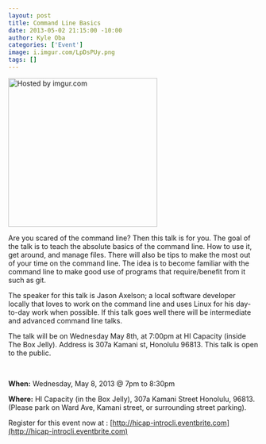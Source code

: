 ```yaml
--- 
layout: post
title: Command Line Basics
date: 2013-05-02 21:15:00 -10:00
author: Kyle Oba
categories: ['Event']
image: i.imgur.com/LpDsPUy.png
tags: []
---
```


<a href="http://imgur.com/LpDsPUy"><img src="http://i.imgur.com/LpDsPUy.png" width="300" title="Hosted by imgur.com" /></a>

Are you scared of the command line? Then this talk is for you. The goal of the talk is to teach the absolute basics of the command line. How to use it, get around, and manage files. There will also be tips to make the most out of your time on the command line. The idea is to become familiar with the command line to make good use of programs that require/benefit from it such as git.
 
The speaker for this talk is Jason Axelson; a local software developer locally that loves to work on the command line and uses Linux for his day-to-day work when possible. If this talk goes well there will be intermediate and advanced command line talks.

The talk will be on Wednesday May 8th, at 7:00pm at HI Capacity (inside The Box Jelly). Address is 307a Kamani st, Honolulu 96813. This talk is open to the public.

<br/>

__When:__ Wednesday, May 8, 2013 @ 7pm to 8:30pm

__Where:__ HI Capacity (in the Box Jelly), 307a Kamani Street Honolulu, 96813. (Please park on Ward Ave, Kamani street, or surrounding street parking).

Register for this event now at :
[http://hicap-introcli.eventbrite.com](http://hicap-introcli.eventbrite.com)
